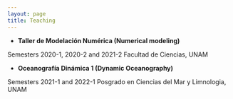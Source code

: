 ```yaml
---
layout: page
title: Teaching
---
```


- **Taller de Modelación Numérica (Numerical modeling)**

Semesters 2020-1, 2020-2 and 2021-2 Facultad de Ciencias, UNAM
  
  
- **Oceanografía Dinámica 1 (Dynamic Oceanography)**
  
Semesters 2021-1 and 2022-1 Posgrado en Ciencias del Mar y Limnologia, UNAM
  
